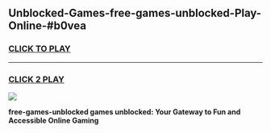 
## Unblocked-Games-free-games-unblocked-Play-Online-#b0vea
<h3>
<a href="https://premium.freeplayer.one?title=free-games-unblocked&ref=27F">CLICK TO PLAY</a></h3>
<hr>

<h3>
<a href="https://premium.freeplayer.one?title=free-games-unblocked&ref=27F">CLICK 2 PLAY</a>
  
</h3>

<a href="https://premium.freeplayer.one?title=free-games-unblocked&ref=27F"><img src="https://clearcache.store/games.png"></a>


**free-games-unblocked games unblocked: Your Gateway to Fun and Accessible Online Gaming**
